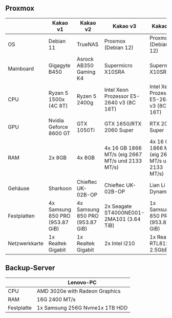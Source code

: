 
## Proxmox
||Kakao v1|Kakao v2|Kakao v3|Kakao v4|Kakao v5|Kakao v6|
|---|---|---|---|---|---|---|
|OS|Debian 11|TrueNAS|Proxmox (Debian 12)|Proxmox (Debian 12)|Proxmox (Debian 12)|Proxmox (Debian 12)|
|Mainboard|Gigagyte B450|Asrock AB350 Gaming K4|Supermicro X10SRA|Supermicro X10SRA|Supermicro X10SRA|MSI B550-A Pro|
|CPU|Ryzen 5 1500x (4C 8T)|Ryzen 5 2400g|Intel Xeon Prozessor E5-2640 v3 (8C 16T)|Intel Xeon Prozessor E5-2640 v3 (8C 16T)|Intel Xeon Prozessor E5-2650L V3(12C 24T)|Ryzen 5 5600G (6C 12T)|
|GPU|Nvidia Geforce 8600 GT|GTX 1050Ti|GTX 1650/RTX 2060 Super|RTX 2070 Super|RTX 2070 Super|RTX 3060 12GB|
|RAM|2x 8GB|4x 8GB|4x 16 GB 1866 MT/s (eig 2667 MT/s und 2133 MT/s)|4x 16 GB 1866 MT/s (eig 2667 MT/s und 2133 MT/s)|4x 16 GB 1866 MT/s (eig 2667 MT/s und 2133 MT/s)|4x 32 GB 3200 MT/s|
|Gehäuse|Sharkoon|Chieftec UK-02B-OP|Chieftec UK-02B-OP|Lian Li O11 Dynamic|Chieftec UK-02B-OP|be quiet! PureBase 500DX|
|Festplatten|4x Samsung 850 PRO (953.87 GiB)|4x Samsung 850 PRO (953.87 GiB)|2x Seagate ST4000NE001-2MA101 (3.64 TiB) | 1x Samsung 850 PRO (953.87 GiB) | 1x 240GB NVME SSD|2x Seagate ST4000NE001-2MA101 (3.64 TiB) | 1x Samsung 850 PRO (953.87 GiB) | 1x 240GB NVME SSD |2x Seagate ST4000NE001-2MA101 (3.64 TiB) | 1x Samsung 850 PRO (953.87 GiB) |1x 240GB NVME SSD |2x Seagate ST4000NE001-2MA101 (3.64 TiB) |1x Samsung 970 Evo Pro (2TB)|
|Netzwerkkarte|1x Realtek Gigabit|1x Realtek Gigabit|2x Intel I210  |1x Realtek RTL8125 2.5GbE|2x Intel I210 |1x Realtek RTL8125 2.5GbE|2x Intel I210 |1x Realtek RTL8125 2.5GbE|1x Dual 10G SFP+ X520-DA2|
## Backup-Server
||Lenovo-PC|
|---|---|
|CPU|AMD 3020e with Radeon Graphics|
|RAM|16G 2400 MT/s|
|Festplatte|1x Samsung 256G Nvme1x 1TB HDD|
